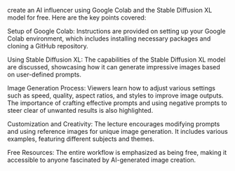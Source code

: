 create an AI influencer using Google Colab and the Stable Diffusion XL model for free. Here are the key points covered:

Setup of Google Colab: Instructions are provided on setting up your Google Colab environment, which includes installing necessary packages and cloning a GitHub repository.

Using Stable Diffusion XL: The capabilities of the Stable Diffusion XL model are discussed, showcasing how it can generate impressive images based on user-defined prompts.

Image Generation Process: Viewers learn how to adjust various settings such as speed, quality, aspect ratios, and styles to improve image outputs. The importance of crafting effective prompts and using negative prompts to steer clear of unwanted results is also highlighted.

Customization and Creativity: The lecture encourages modifying prompts and using reference images for unique image generation. It includes various examples, featuring different subjects and themes.

Free Resources: The entire workflow is emphasized as being free, making it accessible to anyone fascinated by AI-generated image creation.